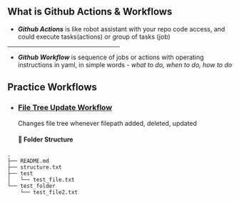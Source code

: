 ## What is Github Actions & Workflows

- ___Github Actions___ is like robot assistant with your repo code access, and could execute tasks(actions) or group of tasks (job)
<hr width='50%'>

- ___Github Workflow___ is sequence of jobs or actions with operating instructions in yaml, in simple words - *what to do, when to do, how to do* 

## Practice Workflows

- ### [File Tree Update Workflow](.github/workflows/update-readme-tree.yml)
    Changes file tree whenever filepath added, deleted, updated
    
  #### 📁 Folder Structure
  <!-- TREE START HERE -->
```
.
├── README.md
├── structure.txt
├── test
│   └── test_file.txt
└── test_folder
    └── test_file2.txt
```
  <!-- TREE ENDS HERE -->




